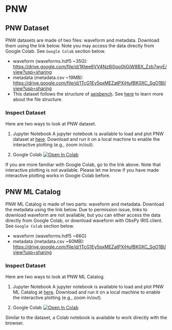 # PNW


## PNW Dataset
PNW datasets are made of two files: waveform and metadata. Download them using the link below. Note you may access the data directly from Google Colab. See `Google Colab` section below.
- waveform (waveforms.hdf5 ~35G): https://drive.google.com/file/d/1Ktee6VV4Nz6I0oo0IjGiW8BX_Zzb7wyE/view?usp=sharing
- metadata (metadata.csv ~19MB): https://drive.google.com/file/d/1TcG1Ey5pxMEZatPXiHufBK0XC_SgO1Bl/view?usp=sharing
- This dataset follows the structure of [seisbench](https://seisbench.readthedocs.io/en/latest/). See [here](https://seisbench.readthedocs.io/en/latest/pages/data_format.html) to learn more about the  file structure.
  

### Inspect Dataset
Here are two ways to look at PNW dataset. 
1. Jupyter Notebook
A jupyter notebook is available to load and plot PNW dataset at [here](Inspect-PNW-Dataset.ipynb). Download and run it on a local machine to enable the interactive plotting (e.g., zoom in/out).

2. Google Colab
[![Open In Colab](https://colab.research.google.com/assets/colab-badge.svg)](https://colab.research.google.com/drive/1z6Ls_cj5cHu0ml_9DK3ExIm3b4EcNsg8?usp=sharing)

If you are more familiar with Google Colab, go to the link above. Note that interactive plotting is not available. Please let me know if you have made interactive plotting works in Google Colab before.


## PNW ML Catalog
PNW ML Catalog is made of two parts: waveform and metadata. Download the metadata using the link below. Due to permission issue, links to download waveform are not available, but you can either access the data directly from Google Colab, or download waveform with ObsPy IRIS client. See `Google Colab` section below.
- waveform (waveforms.hdf5 ~66G)
- metadata (metadata.csv ~60MB): https://drive.google.com/file/d/1TcG1Ey5pxMEZatPXiHufBK0XC_SgO1Bl/view?usp=sharing

### Inspect Dataset
Here are two ways to look at PNW ML Catalog. 
1. Jupyter Notebook
A jupyter notebook is available to load and plot PNW ML Catalog at [here](Inspect-PNW-ML-Catalog.ipynb). Download and run it on a local machine to enable the interactive plotting (e.g., zoom in/out).

1. Google Colab
[![Open In Colab](https://colab.research.google.com/assets/colab-badge.svg)](https://colab.research.google.com/drive/1t-Gz0sK1ZZzQUqOHn5cxesX7jWd6Um7C?usp=sharing)

Similar to the dataset, a Colab notebook is available to work directly with the browser.
